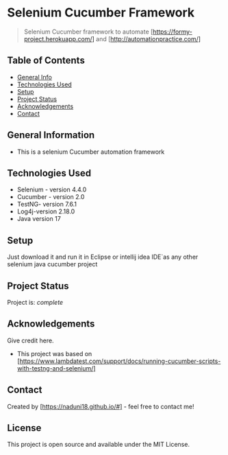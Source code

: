# Selenium Cucumber Framework
> Selenium Cucumber framework to automate [https://formy-project.herokuapp.com/] and [http://automationpractice.com/]


## Table of Contents
* [General Info](#general-information)
* [Technologies Used](#technologies-used)
* [Setup](#setup)
* [Project Status](#project-status)
* [Acknowledgements](#acknowledgements)
* [Contact](#contact)
<!-- * [License](#license) -->

## General Information
- This is a selenium Cucumber automation framework 

## Technologies Used
- Selenium - version 4.4.0
- Cucumber - version 2.0
- TestNG- version 7.6.1
- Log4j-version 2.18.0
- Java version 17

## Setup
Just download it and run it in Eclipse or intellij idea IDE`as any other selenium java cucumber project


## Project Status
Project is:  _complete_ 


## Acknowledgements
Give credit here.
- This project was based on [https://www.lambdatest.com/support/docs/running-cucumber-scripts-with-testng-and-selenium/]



## Contact
Created by [https://naduni18.github.io/#] - feel free to contact me!

## License
This project is open source and available under the MIT License.
